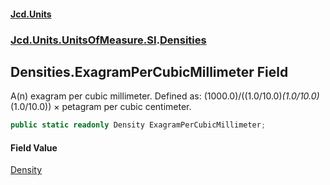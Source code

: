 #### [Jcd.Units](index.md 'index')
### [Jcd.Units.UnitsOfMeasure.SI](Jcd.Units.UnitsOfMeasure.SI.md 'Jcd.Units.UnitsOfMeasure.SI').[Densities](Densities.md 'Jcd.Units.UnitsOfMeasure.SI.Densities')

## Densities.ExagramPerCubicMillimeter Field

A(n) exagram per cubic millimeter. Defined as: (1000.0)/((1.0/10.0)*(1.0/10.0)*(1.0/10.0)) × petagram per cubic centimeter.

```csharp
public static readonly Density ExagramPerCubicMillimeter;
```

#### Field Value
[Density](Density.md 'Jcd.Units.UnitTypes.Density')